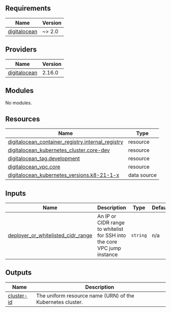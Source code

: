## Requirements

| Name | Version |
|------|---------|
| <a name="requirement_digitalocean"></a> [digitalocean](#requirement\_digitalocean) | ~> 2.0 |

## Providers

| Name | Version |
|------|---------|
| <a name="provider_digitalocean"></a> [digitalocean](#provider\_digitalocean) | 2.16.0 |

## Modules

No modules.

## Resources

| Name | Type |
|------|------|
| [digitalocean_container_registry.internal_registry](https://registry.terraform.io/providers/digitalocean/digitalocean/latest/docs/resources/container_registry) | resource |
| [digitalocean_kubernetes_cluster.core-dev](https://registry.terraform.io/providers/digitalocean/digitalocean/latest/docs/resources/kubernetes_cluster) | resource |
| [digitalocean_tag.development](https://registry.terraform.io/providers/digitalocean/digitalocean/latest/docs/resources/tag) | resource |
| [digitalocean_vpc.core](https://registry.terraform.io/providers/digitalocean/digitalocean/latest/docs/resources/vpc) | resource |
| [digitalocean_kubernetes_versions.k8-21-1-x](https://registry.terraform.io/providers/digitalocean/digitalocean/latest/docs/data-sources/kubernetes_versions) | data source |

## Inputs

| Name | Description | Type | Default | Required |
|------|-------------|------|---------|:--------:|
| <a name="input_deployer_or_whitelisted_cidr_range"></a> [deployer\_or\_whitelisted\_cidr\_range](#input\_deployer\_or\_whitelisted\_cidr\_range) | An IP or CIDR range to whitelist for SSH into the core VPC jump instance | `string` | n/a | yes |

## Outputs

| Name | Description |
|------|-------------|
| <a name="output_cluster-id"></a> [cluster-id](#output\_cluster-id) | The uniform resource name (URN) of the Kubernetes cluster. |
